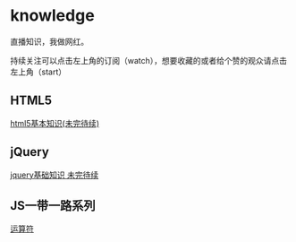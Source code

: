 # knowledge

直播知识，我做网红。

持续关注可以点击左上角的订阅（watch），想要收藏的或者给个赞的观众请点击左上角（start）

## HTML5

[html5基本知识(未完待续)](https://github.com/haoxunba/knowledge/issues/1) 

## jQuery

[jquery基础知识 未完待续](https://github.com/haoxunba/knowledge/issues/2)

## JS一带一路系列

[运算符](https://github.com/haoxunba/knowledge/issues/3)

